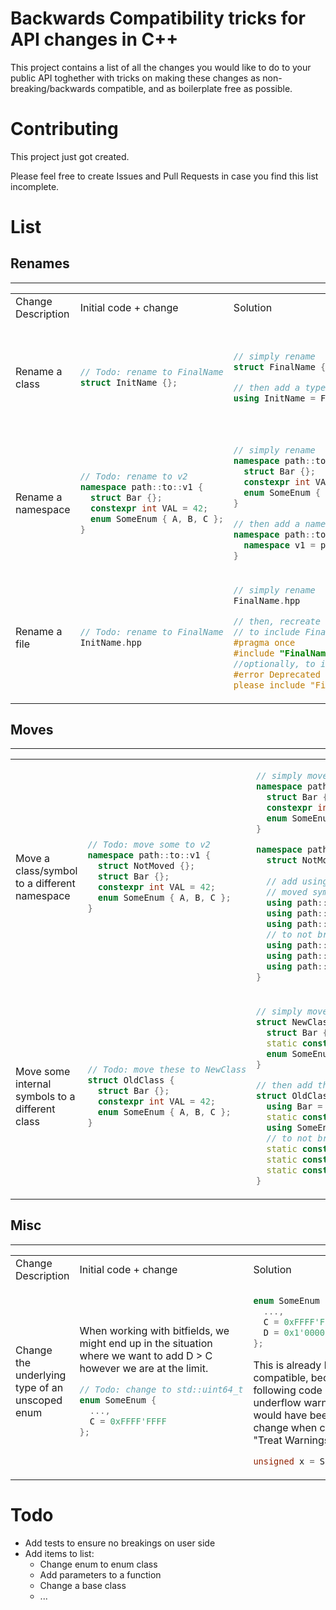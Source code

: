 # Backwards Compatibility tricks for API changes in C++

This project contains a list of all the changes you would
like to do to your public API toghether with tricks on making
these changes as non-breaking/backwards compatible,
and as boilerplate free as possible.

# Contributing

This project just got created.

Please feel free to create Issues and Pull Requests
in case you find this list incomplete.

# List

## Renames
-------------------------------------------------------------------------

<table>
<tr>
  <td> Change Description </td>
  <td> Initial code + change </td>
  <td> Solution </td>
  <td> Drawbacks </td>
</tr>



<tr>
  <td> Rename a class </td>

  <td>

```cpp
// Todo: rename to FinalName
struct InitName {};
```

  </td>

  <td>

```cpp
// simply rename
struct FinalName {};

// then add a type alias
using InitName = FinalName;
```

  </td>
  <td>

Users will get compile errors if they were forward declaring `InitName`.

  </td>

</tr>



<tr>
  <td> Rename a namespace </td>

  <td>

```cpp
// Todo: rename to v2
namespace path::to::v1 {
  struct Bar {};
  constexpr int VAL = 42;
  enum SomeEnum { A, B, C };
}
```

  </td>

  <td>

```cpp
// simply rename
namespace path::to::v2 {
  struct Bar {};
  constexpr int VAL = 42;
  enum SomeEnum { A, B, C };
}

// then add a namespace alias
namespace path::to {
  namespace v1 = path::to::v2;
}
```

  </td>

  <td>

Users will get compile errors if they were forward declaring anything from the old namespace.

  </td> 

</tr>


<tr>
  <td> Rename a file </td>

  <td>

```cpp
// Todo: rename to FinalName
InitName.hpp
```

  </td>

  <td>

```cpp
// simply rename
FinalName.hpp

// then, recreate InitName.hpp
// to include FinalName.hpp
#pragma once
#include "FinalName.hpp"
//optionally, to inform users:
#error Deprecated header,\
please include "FinalName.hpp" instead.
```

  </td>
  <td>

?

  </td>

</tr>


</table>



## Moves
-------------------------------------------------------------------------

<table>
<tr>
  <td> Move a class/symbol to a different namespace </td>

  <td>

```cpp
// Todo: move some to v2
namespace path::to::v1 {
  struct NotMoved {};
  struct Bar {};
  constexpr int VAL = 42;
  enum SomeEnum { A, B, C };
}
```

  </td>

  <td>

```cpp
// simply move them
namespace path::to::v2 {
  struct Bar {};
  constexpr int VAL = 42;
  enum SomeEnum { A, B, C };
}

namespace path::to::v1 {
  struct NotMoved {};
  
  // add using declarations for each
  // moved symbol in the old namespace
  using path::to::v2::Bar;
  using path::to::v2::VAL;
  using path::to::v2::SomeEnum;
  // to not break "v2::A" uses
  using path::to::v2::SomeEnum::A;
  using path::to::v2::SomeEnum::B;
  using path::to::v2::SomeEnum::C;
}
```

  </td>

  <td>

You need to add a using declaration for each
enum field since it is unscoped in the old namespace.

  </td> 

</tr>


<tr>
  <td>

Move some internal symbols to a different class

  </td>

  <td>

```cpp
// Todo: move these to NewClass
struct OldClass {
  struct Bar {};
  constexpr int VAL = 42;
  enum SomeEnum { A, B, C };
}
```

  </td>

  <td>

```cpp
// simply move them
struct NewClass {
  struct Bar {};
  static constexpr int VAL = 42;
  enum SomeEnum { A, B, C };
}

// then add these in the old class
struct OldClass {
  using Bar = OldClass::Bar;
  static constexpr int VAL = OldClass::VAL;
  using SomeEnum = OldClass::SomeEnum;
  // to not break "OldClass::A" uses
  static constexpr SomeEnum A = OldClass::A;
  static constexpr SomeEnum B = OldClass::B;
  static constexpr SomeEnum C = OldClass::C;
}
```

  </td>

  <td>

You need to add a `static constexpr` for each
enum field since it is unscoped in the old class.

  </td> 

</tr>


</table>




## Misc
-------------------------------------------------------------------------

<table>
<tr>
  <td> Change Description </td>
  <td> Initial code + change </td>
  <td> Solution </td>
  <td> Drawbacks </td>
</tr>


<tr>
  <td> Change the underlying type of an unscoped enum </td>

  <td>

When working with bitfields,
we might end up in the situation where we
want to add D > C however we are at the limit.

```cpp
// Todo: change to std::uint64_t
enum SomeEnum {
  ...,
  C = 0xFFFF'FFFF
};
```

  </td>

  <td>

```cpp
enum SomeEnum : std::uint64_t {
  ...,
  C = 0xFFFF'FFFF,
  D = 0x1'0000'0000
};
```

This is already backwards-compatible, because
the following code does not give any underflow warnings
(which would have been a breaking change
when compiled with "Treat Warnings as Errors").

```cpp
unsigned x = SomeEnum::C;
```

  </td> 
  <td>

Strangely, none.

  </td> 

</tr>


</table>

# Todo

- Add tests to ensure no breakings on user side
- Add items to list:
    - Change enum to enum class
    - Add parameters to a function
    - Change a base class
    - ...
